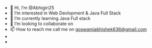 - 👋 Hi, I’m @Abhigiri25
- 👀 I’m interested in Web Devlopment & Java Full Stack
- 🌱 I’m currently learning Java Full stack
- 💞️ I’m looking to collaborate on 
- 📫 How to reach me call me on goswamiabhishek636@gmail.com
- 
- 
<!---
Abhigiri25/Abhigiri25 is a ✨ special ✨ repository because its `README.md` (this file) appears on your GitHub profile.
You can click the Preview link to take a look at your changes.
--->
